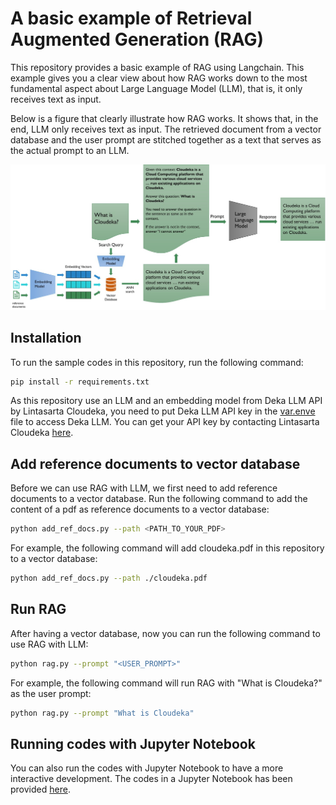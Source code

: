 # A basic example of Retrieval Augmented Generation (RAG)

This repository provides a basic example of RAG using Langchain. This example gives you a clear view about how RAG works down to the most fundamental aspect about Large Language Model (LLM), that is, it only receives text as input.

Below is a figure that clearly illustrate how RAG works. It shows that, in the end, LLM only receives text as input. The retrieved document from a vector database and the user prompt are stitched together as a text that serves as the actual prompt to an LLM.

![alt text](rag.jpg "RAG illustration")

## Installation

To run the sample codes in this repository, run the following command:

```bash
pip install -r requirements.txt
```

As this repository use an LLM and an embedding model from Deka LLM API by Lintasarta Cloudeka, you need to put Deka LLM API key in the [var.enve](var.env) file to access Deka LLM. You can get your API key by contacting Lintasarta Cloudeka [here](https://cloudeka.id/).

## Add reference documents to vector database

Before we can use RAG with LLM, we first need to add reference documents to a vector database. Run the following command to add the content of a pdf as reference documents to a vector database:

```bash
python add_ref_docs.py --path <PATH_TO_YOUR_PDF>
```

For example, the following command will add cloudeka.pdf in this repository to a vector database:

```bash
python add_ref_docs.py --path ./cloudeka.pdf
```

## Run RAG
After having a vector database, now you can run the following command to use RAG with LLM:

```bash
python rag.py --prompt "<USER_PROMPT>"
```

For example, the following command will run RAG with "What is Cloudeka?" as the user prompt:

```bash
python rag.py --prompt "What is Cloudeka"
```

## Running codes with Jupyter Notebook

You can also run the codes with Jupyter Notebook to have a more interactive development. The codes in a Jupyter Notebook has been provided [here](RAG-example.ipynb).